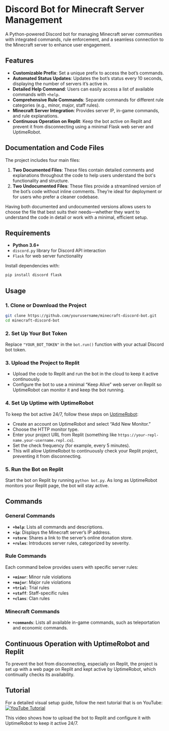 # Discord Bot for Minecraft Server Management

A Python-powered Discord bot for managing Minecraft server communities with integrated commands, rule enforcement, and a seamless connection to the Minecraft server to enhance user engagement.

## Features

- **Customizable Prefix**: Set a unique prefix to access the bot’s commands.
- **Automated Status Updates**: Updates the bot’s status every 10 seconds, displaying the number of servers it’s active in.
- **Detailed Help Command**: Users can easily access a list of available commands with `+help`.
- **Comprehensive Rule Commands**: Separate commands for different rule categories (e.g., minor, major, staff rules).
- **Minecraft Server Integration**: Provides server IP, in-game commands, and rule explanations.
- **Continuous Operation on Replit**: Keep the bot active on Replit and prevent it from disconnecting using a minimal Flask web server and UptimeRobot.

## Documentation and Code Files

The project includes four main files:

1. **Two Documented Files**: These files contain detailed comments and explanations throughout the code to help users understand the bot's functionality and structure.
2. **Two Undocumented Files**: These files provide a streamlined version of the bot’s code without inline comments. They’re ideal for deployment or for users who prefer a cleaner codebase.

Having both documented and undocumented versions allows users to choose the file that best suits their needs—whether they want to understand the code in detail or work with a minimal, efficient setup.

## Requirements

- **Python 3.6+**
- `discord.py` library for Discord API interaction
- `Flask` for web server functionality

Install dependencies with:
```bash
pip install discord flask
```

## Usage

### 1. Clone or Download the Project
   
   ```bash
   git clone https://github.com/yourusername/minecraft-discord-bot.git
   cd minecraft-discord-bot
   ```

### 2. Set Up Your Bot Token

   Replace `"YOUR_BOT_TOKEN"` in the `bot.run()` function with your actual Discord bot token.

### 3. Upload the Project to Replit

   - Upload the code to Replit and run the bot in the cloud to keep it active continuously.
   - Configure the bot to use a minimal “Keep Alive” web server on Replit so UptimeRobot can monitor it and keep the bot running.

### 4. Set Up Uptime with UptimeRobot

   To keep the bot active 24/7, follow these steps on [UptimeRobot](https://uptimerobot.com):

   - Create an account on UptimeRobot and select “Add New Monitor.”
   - Choose the HTTP monitor type.
   - Enter your project URL from Replit (something like `https://your-repl-name.your-username.repl.co`).
   - Set the check frequency (for example, every 5 minutes).
   - This will allow UptimeRobot to continuously check your Replit project, preventing it from disconnecting.

### 5. Run the Bot on Replit
   
   Start the bot on Replit by running `python bot.py`. As long as UptimeRobot monitors your Replit page, the bot will stay active.

## Commands

### General Commands

- **`+help`**: Lists all commands and descriptions.
- **`+ip`**: Displays the Minecraft server’s IP address.
- **`+store`**: Shares a link to the server’s online donation store.
- **`+rules`**: Introduces server rules, categorized by severity.

### Rule Commands

Each command below provides users with specific server rules:

- **`+minor`**: Minor rule violations
- **`+major`**: Major rule violations
- **`+trial`**: Trial rules
- **`+staff`**: Staff-specific rules
- **`+clans`**: Clan rules

### Minecraft Commands

- **`+commands`**: Lists all available in-game commands, such as teleportation and economic commands.

## Continuous Operation with UptimeRobot and Replit

To prevent the bot from disconnecting, especially on Replit, the project is set up with a web page on Replit and kept active by UptimeRobot, which continually checks its availability.

## Tutorial

For a detailed visual setup guide, follow the next tutorial that is on YouTube:  
[![YouTube Tutorial](https://img.youtube.com/vi/SPTfmiYiuok/0.jpg)](https://youtu.be/SPTfmiYiuok)

This video shows how to upload the bot to Replit and configure it with UptimeRobot to keep it active 24/7.
